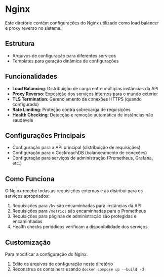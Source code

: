 # Nginx

Este diretório contém configurações do Nginx utilizado como load balancer e proxy reverso no sistema.

## Estrutura

- Arquivos de configuração para diferentes serviços
- Templates para geração dinâmica de configurações

## Funcionalidades

- **Load Balancing**: Distribuição de carga entre múltiplas instâncias da API
- **Proxy Reverso**: Exposição dos serviços internos para o mundo exterior
- **TLS Termination**: Gerenciamento de conexões HTTPS (quando configurado)
- **Rate Limiting**: Proteção contra sobrecarga de requisições
- **Health Checking**: Detecção e remoção automática de instâncias não saudáveis

## Configurações Principais

- Configuração para a API principal (distribuição de requisições)
- Configuração para o CockroachDB (balanceamento de conexões)
- Configuração para serviços de administração (Prometheus, Grafana, etc.)

## Como Funciona

O Nginx recebe todas as requisições externas e as distribui para os serviços apropriados:

1. Requisições para `/kv` são encaminhadas para instâncias da API
2. Requisições para `/metrics` são encaminhadas para o Prometheus
3. Requisições para páginas de administração são protegidas e encaminhadas
4. Health checks periódicos verificam a disponibilidade dos serviços

## Customização

Para modificar a configuração do Nginx:

1. Edite os arquivos de configuração neste diretório
2. Reconstrua os containers usando `docker compose up --build -d` 